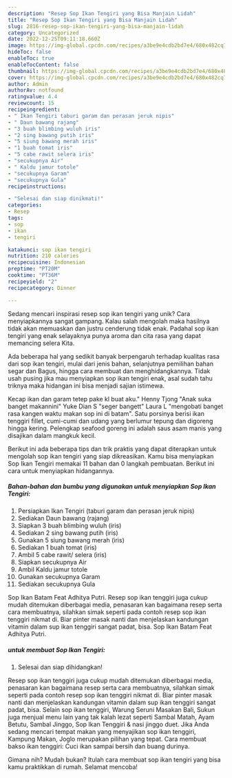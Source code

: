 ```yaml
---
description: "Resep Sop Ikan Tengiri yang Bisa Manjain Lidah"
title: "Resep Sop Ikan Tengiri yang Bisa Manjain Lidah"
slug: 2816-resep-sop-ikan-tengiri-yang-bisa-manjain-lidah
category: Uncategorized
date: 2022-12-25T09:11:18.660Z
image: https://img-global.cpcdn.com/recipes/a3be9e4cdb2bd7e4/680x482cq70/sop-ikan-tengiri-foto-resep-utama.jpg
hideToc: false
enableToc: true
enableTocContent: false
thumbnail: https://img-global.cpcdn.com/recipes/a3be9e4cdb2bd7e4/680x482cq70/sop-ikan-tengiri-foto-resep-utama.jpg
cover: https://img-global.cpcdn.com/recipes/a3be9e4cdb2bd7e4/680x482cq70/sop-ikan-tengiri-foto-resep-utama.jpg
author: Admin
authorAv: notfound
ratingvalue: 4.4
reviewcount: 15
recipeingredient:
- " Ikan Tengiri taburi garam dan perasan jeruk nipis"
- " Daun bawang rajang"
- "3 buah blimbing wuluh iris"
- "2 sing bawang putih iris"
- "5 siung bawang merah iris"
- "1 buah tomat iris"
- "5 cabe rawit selera iris"
- "secukupnya Air"
- " Kaldu jamur totole"
- "secukupnya Garam"
- "secukupnya Gula"
recipeinstructions:

- "Selesai dan siap dinikmati!"
categories:
- Resep
tags:
- sop
- ikan
- tengiri

katakunci: sop ikan tengiri 
nutrition: 210 calories
recipecuisine: Indonesian
preptime: "PT20M"
cooktime: "PT36M"
recipeyield: "2"
recipecategory: Dinner

---
```





Sedang mencari inspirasi resep sop ikan tengiri yang unik? Cara menyiapkannya sangat gampang. Kalau salah mengolah maka hasilnya tidak akan memuaskan dan justru cenderung tidak enak. Padahal sop ikan tengiri yang enak selayaknya punya aroma dan cita rasa yang dapat memancing selera Kita.





Ada beberapa hal yang sedikit banyak berpengaruh terhadap kualitas rasa dari sop ikan tengiri, mulai dari jenis bahan, selanjutnya pemilihan bahan segar dan Bagus, hingga cara membuat dan menghidangkannya. Tidak usah pusing jika mau menyiapkan sop ikan tengiri enak,      asal sudah tahu triknya maka hidangan ini bisa menjadi sajian istimewa.














Kecap ikan dan garam tetep pake kl buat aku.&#34; Henny Tjong &#34;Anak suka banget makannini&#34; Yuke Dian S &#34;seger bangett&#34; Laura L &#34;mengobati banget rasa kangen waktu makan sop ini di batam&#34;. Satu porsinya berisi ikan tenggiri fillet, cumi-cumi dan udang yang berlumur tepung dan digoreng hingga kering. Pelengkap seafood goreng ini adalah saus asam manis yang disajikan dalam mangkuk kecil.






Berikut ini ada beberapa tips dan trik praktis yang dapat diterapkan untuk mengolah sop ikan tengiri yang siap dikreasikan. Kamu bisa menyiapkan Sop Ikan Tengiri memakai 11 bahan dan 0 langkah pembuatan. Berikut ini cara untuk menyiapkan hidangannya.

<!--inarticleads1-->

##### Bahan-bahan dan bumbu yang digunakan untuk menyiapkan Sop Ikan Tengiri:

1. Persiapkan  Ikan Tengiri (taburi garam dan perasan jeruk nipis)
1. Sediakan  Daun bawang (rajang)
1. Siapkan 3 buah blimbing wuluh (iris)
1. Sediakan 2 sing bawang putih (iris)
1. Gunakan 5 siung bawang merah (iris)
1. Sediakan 1 buah tomat (iris)
1. Ambil 5 cabe rawit/ selera (iris)
1. Siapkan secukupnya Air
1. Ambil  Kaldu jamur totole
1. Gunakan secukupnya Garam
1. Sediakan secukupnya Gula


Sop Ikan Batam Feat Adhitya Putri. Resep sop ikan tenggiri juga cukup mudah ditemukan diberbagai media, penasaran kan bagaimana resep serta cara membuatnya, silahkan simak seperti pada contoh resep sop ikan tenggiri nikmat di. Biar pinter masak nanti dan menjelaskan kandungan vitamin dalam sup ikan tenggiri sangat padat, bisa. Sop Ikan Batam Feat Adhitya Putri. 

<!--inarticleads2-->

#####  untuk membuat Sop Ikan Tengiri:


1. Selesai dan siap dihidangkan!

Resep sop ikan tenggiri juga cukup mudah ditemukan diberbagai media, penasaran kan bagaimana resep serta cara membuatnya, silahkan simak seperti pada contoh resep sop ikan tenggiri nikmat di. Biar pinter masak nanti dan menjelaskan kandungan vitamin dalam sup ikan tenggiri sangat padat, bisa. Selain sop ikan tenggiri, Warung Seruni Masakan Bali, Sukun juga menjual menu lain yang tak kalah lezat seperti Sambal Matah, Ayam Betutu, Sambal Jinggo, Sop Ikan Tenggiri &amp; nasi jinggo duet. Jika Anda sedang mencari tempat makan yang menyajikan sop ikan tenggiri, Kampung Makan, Joglo merupakan pilihan yang tepat. Cara membuat bakso ikan tenggiri: Cuci ikan sampai bersih dan buang durinya. 

Gimana nih? Mudah bukan? Itulah cara membuat sop ikan tengiri yang bisa kamu praktikkan di rumah. Selamat mencoba!
